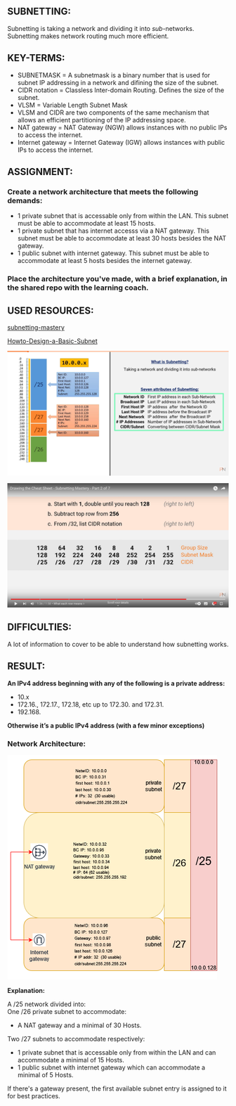 ## SUBNETTING:

Subnetting is taking a network and dividing it into _sub_-networks.  
Subnetting makes network routing much more efficient.

## KEY-TERMS:

* SUBNETMASK = A subnetmask is a binary number that is used for subnet IP addressing in a network and difining the size of the subnet.
* CIDR notation = Classless Inter-domain Routing. Defines the size of the subnet.  
* VLSM = Variable Length Subnet Mask 
* VLSM and CIDR are two components of the same mechanism that allows an efficient partitioning of the IP addressing space.   
* NAT gateway = NAT Gateway (NGW) allows instances with no public IPs to access the internet.  
* Internet gateway = Internet Gateway (IGW) allows instances with public IPs to access the internet.  
   

## ASSIGNMENT:

### Create a network architecture that meets the following demands:  
* 1 private subnet that is accessable only from within the LAN. This subnet must be able to accommodate at least 15 hosts.
* 1 private subnet that has internet accesss via a NAT gateway. This subnet must be able to accommodate at least 30 hosts besides the NAT gateway.  
* 1 public subnet with internet gateway. This subnet must be able to accommodate at least 5 hosts besides the internet gateway.   

### Place the architecture you've made, with a brief explanation, in the shared repo with the learning coach.  


## USED RESOURCES:

[subnetting-mastery](https://www.practicalnetworking.net/stand-alone/subnetting-mastery/)

[Howto-Design-a-Basic-Subnet](https://www.youtube.com/watch?v=SBYNeGIng6I)

![subnet-diagram](../00_includes/SCREENSHOTS/Networking/NTW-06_diagram.png)

![subnet-cheatsheet](../00_includes/SCREENSHOTS/Networking/NTW-06_subnet-cheatcheet.png)


## DIFFICULTIES:

A lot of information to cover to be able to understand how subnetting works.

## RESULT:

**An IPv4 address beginning with any of the following is a private address:**  
* 10.x
* 172.16., 172.17., 172.18, etc up to 172.30. and 172.31.  
* 192.168.  

**Otherwise it’s a public IPv4 address (with a few minor exceptions)**


### Network Architecture:

![subnet_architecture](../00_includes\SCREENSHOTS\Networking\NTW-06_architerture.drawio.png)

**Explanation:**

A /25 network divided into:  
One /26 private subnet to accommodate:
  * A NAT gateway and a minimal of 30 Hosts.  
  
Two /27 subnets to accommodate respectively:
  * 1 private subnet that is accessable only from within the LAN and can accommodate a minimal of 15 Hosts.     
  * 1 public subnet with internet gateway which can accommodate a minimal of 5 Hosts.  

If there's a gateway present, the first available subnet entry is assigned to it for best practices.



